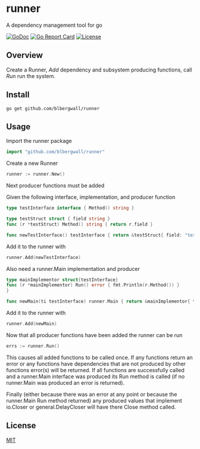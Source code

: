 # runner

A dependency management tool for go

[![GoDoc](http://img.shields.io/badge/go-documentation-blue.svg)](http://godoc.org/github.com/blbgo/runner)
[![Go Report Card](https://goreportcard.com/badge/github.com/blbgo/runner)](https://goreportcard.com/report/github.com/blbgo/runner)
[![License](http://img.shields.io/badge/license-mit-blue.svg)](https://github.com/blbgo/runner/blob/master/LICENSE.txt)

## Overview

Create a Runner, *Add* dependency and subsystem producing functions, call *Run* run the system.

## Install

```shell
go get github.com/blbergwall/runner
```

## Usage

Import the runner package

```go
import "github.com/blbergwall/runner"
```

Create a new Runner

```go
runner := runner.New()
```

Next producer functions must be added

Given the following interface, implementation, and producer function

```go
type testInterface interface { Method() string }

type testStruct struct { field string }
func (r *testStruct) Method() string { return r.field }

func newTestInterface() testInterface { return &testStruct{ field: "testInterface" } }
```

Add it to the runner with

```go
runner.Add(newTestInterface)
```

Also need a runner.Main implementation and producer

```go
type mainImplementor struct{testInterface}
func (r *mainImplementor) Run() error { fmt.Println(r.Method()) }
}

func newMain(ti testInterface) runner.Main { return &mainImplementor{ testInterface: ti } }
```

Add it to the runner with

```go
runner.Add(newMain)
```

Now that all producer functions have been added the runner can be run

```go
errs := runner.Run()
```

This causes all added functions to be called once.  If any functions return an error or any
functions have dependencies that are not produced by other functions error(s) will be returned. If
all functions are successfully called and a runner.Main interface was produced its Run method is
called (if no runner.Main was produced an error is returned).

Finally (either because there was an error at any point or because the runner.Main Run method
returned) any produced values that implement io.Closer or general.DelayCloser will have there
Close method called.

## License

[MIT](https://github.com/blbergwall/depend/blob/master/LICENSE.txt)
